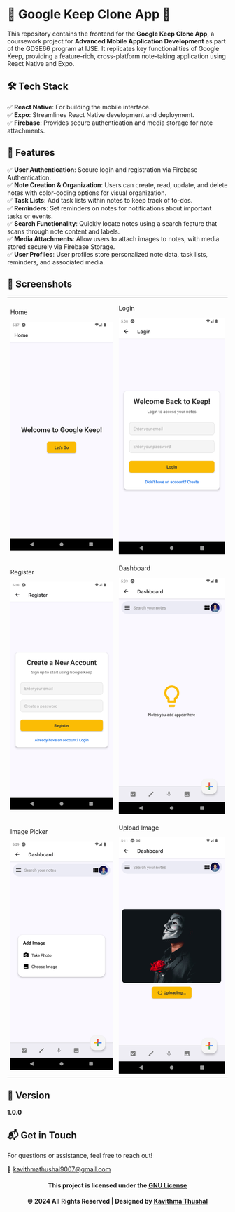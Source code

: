 # 🌟 Google Keep Clone App 🌟

This repository contains the frontend for the **Google Keep Clone App**, a coursework project for **Advanced Mobile Application Development** as part of the GDSE66 program at IJSE. It replicates key functionalities of Google Keep, providing a feature-rich, cross-platform note-taking application using React Native and Expo.

## 🛠️ Tech Stack

✅ **React Native**: For building the mobile interface.</br>
✅ **Expo**: Streamlines React Native development and deployment.</br>
✅ **Firebase**: Provides secure authentication and media storage for note attachments.</br>

## 🚀 Features

✅ **User Authentication**: Secure login and registration via Firebase Authentication.</br>
✅ **Note Creation & Organization**: Users can create, read, update, and delete notes with color-coding options for visual organization. <br>
✅ **Task Lists**: Add task lists within notes to keep track of to-dos.</br>
✅ **Reminders**: Set reminders on notes for notifications about important tasks or events.</br>
✅ **Search Functionality**: Quickly locate notes using a search feature that scans through note content and labels.</br>
✅ **Media Attachments**: Allow users to attach images to notes, with media stored securely via Firebase Storage.</br>
✅ **User Profiles**: User profiles store personalized note data, task lists, reminders, and associated media.</br>

## 📸 Screenshots

<div align="left">
  <table>
    <tr>
      <td align="left">
      <p>Home</p>
        <img src='assets/images/ss/Home.png' alt='Home' width='390px'>
      </td>
      <td align="left">
      <p>Login</p>
        <img src='assets/images/ss/Login.png' alt='Login' width='390px'>
      </td>
    </tr>
    <tr>
      <td align="left">
      <p>Register</p>
        <img src='assets/images/ss/Register.png' alt='Register' width='390px'>
      </td>
      <td align="left">
      <p>Dashboard</p>
        <img src='assets/images/ss/Dashboard.png' alt='Dashboard' width='390px'>
      </td>
    </tr>
    <tr>
      <td align="left">
      <p>Image Picker</p>
        <img src='assets/images/ss/ImagePicker.png' alt='Image Picker' width='390px'>
      </td>
      <td align="left">
      <p>Upload Image</p>
        <img src='assets/images/ss/UploadImage.png' alt='Upload Image' width='390px'>
      </td>
    </tr>
  </table>
</div>

## 📝 Version

**1.0.0**

## 📬 Get in Touch

For questions or assistance, feel free to reach out!

📧 [kavithmathushal9007@gmail.com](mailto:kavithmathushal9007@gmail.com)

<div align="center">

#### This project is licensed under the [GNU License](LICENSE)

#### © 2024 All Rights Reserved | Designed by [Kavithma Thushal](https://github.com/Kavithma-Thushal)

</div>